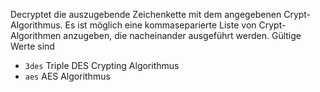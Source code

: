 Decryptet die auszugebende Zeichenkette mit dem angegebenen Crypt-Algorithmus.
Es ist möglich eine kommaseparierte Liste von Crypt-Algorithmen anzugeben, die
nacheinander ausgeführt werden. Gültige Werte sind
- `3des` Triple DES Crypting Algorithmus
- `aes` AES Algorithmus
